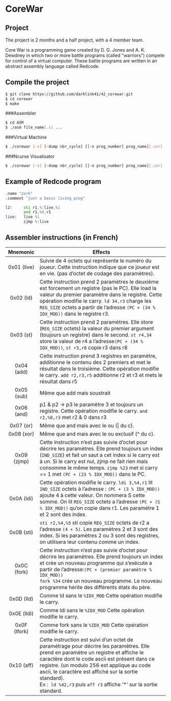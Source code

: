 CoreWar
==============

Project
-------
The project is 2 months and a half project, with a 4 member team.

Core War is a programming game created by D. G. Jones and A. K. Dewdney in which two or more battle programs (called "warriors") compete for control of a virtual computer. These battle programs are written in an abstract assembly language called Redcode.

Compile the project
------------

```sh
$ git clone https://github.com/darklink41/42_corewar.git
$ cd corewar
$ make
```

###Assembler

```sh
$ cd ASM
$ ./asm file_name[.s] ...
```

###Virtual Machine
```sh
$ ./corewar [-v] [-dump nbr_cycle] [[-n prog_number] prog_name][.cor] ...
```
###Ncurse Visualisator
```sh
$ ./corewar [-v] [-dump nbr_cycle] [[-n prog_number] prog_name][.cor] -ncurse
```

Example of Redcode program
------------
```asm
.name "zork"
.comment "just a basic living prog"

l2:     sti r1,%:live,%1
        and r1,%0,r1
live:   live %1
        zjmp %:live
```

Assembler instructions (in French)
--------

| Mnemonic |                               Effects                        |
|:----------:| ----------------------------------------------------------- |
| 0x01 (live)|Suivie de 4 octets qui représente le numéro du joueur. Cette instruction indique que ce joueur est en vie. (pas d’octet de codage des paramètres).                                    |
|0x02 (ld)|Cette instruction prend 2 paramètres le deuxième est forcement un registre (pas le PC). Elle load la valeur du premier paramètre dans le registre. Cette opération modifie le carry. ``ld 34,r3`` charge les `REG_SIZE` octets a partir de l’adresse `(PC + (34 % IDX_MOD))` dans le registre r3.|
|0x03 (st)|Cette instruction prend 2 paramètres. Elle store (`REG_SIZE` octets) la valeur du premier argument (toujours un registre) dans le second. `st r4,34` store la valeur de r4 a l’adresse`(PC + (34 % IDX_MOD))`, `st r3,r8` copie r3 dans r8|
|0x04 (add)|Cette instruction prend 3 registres en paramètre, additionne le contenu des 2 premiers et met le résultat dans le troisième. Cette opération modifie le carry. `add r2,r3,r5` additionne r2 et r3 et mets le résultat dans r5|
|0x05 (sub)|Même que add mais soustrait|
|0x06 (and)|p1 & p2 -> p3 le paramètre 3 et toujours un registre. Cette opération modifie le carry. `and r2,%0,r3` met r2 & 0 dans r3|
|0x07 (or)|Même que and mais avec le ou (&#124; du c).|
|0x08 (xor)|Même que and mais avec le ou exclusif (^ du c).|
|0x09 (zjmp)|Cette instruction n’est pas suivie d’octet pour décrire les paramètres. Elle prend toujours un index (`IND_SIZE`) et fait un saut a cet index si le carry est à un. Si le carry est nul, zjmp ne fait rien mais consomme le même temps. `zjmp %23` met si carry == 1 met `(PC + (23 % IDX_MOD))` dans le PC.|
|0x0A (ldi)|Cette opération modifie le carry. `ldi 3,%4,r1` lit `IND_SIZE` octets à l’adresse : `(PC + (3 % IDX_MOD))` ajoute 4 à cette valeur. On nommera S cette somme. On lit `REG_SIZE` octets a l’adresse `(PC + (S % IDX_MOD))` qu’on copie dans r1. Les paramètre 1 et 2 sont des index.|
|0x0B (sti)|`sti r2,%4,%5` sti copie `REG_SIZE` octets de r2 a l’adresse `(4 + 5)`. Les paramètres 2 et 3 sont des index. Si les paramètres 2 ou 3 sont des registres, on utilisera leur contenu comme un index.|
0x0C (fork)|Cette instruction n’est pas suivie d’octet pour décrire les paramètres. Elle prend toujours un index et crée un nouveau programme qui s’exécute a partir de l’adresse:`(PC + (premier paramètre % IDX_MOD))`<br>`fork %34` crée un nouveau programme. Le nouveau programme hérite des différents états du père.|
0x0D (lld)|Comme ld sans le `%IDX_MOD` Cette opération modifie le carry.|
0x0E (lldi)|Comme ldi sans le `%IDX_MOD` Cette opération modifie le carry.|
0x0F (lfork)|Comme fork sans le `%IDX_MOD` Cette opération modifie le carry.|
0x10 (aff)|Cette instruction est suivi d’un octet de paramétrage pour décrire les paramètres. Elle prend en paramètre un registre et affiche le caractère dont le code ascii est présent dans ce registre. (un modulo 256 est applique au code ascii, le caractère est affiché sur la sortie standard).<br>Ex :` ld %42,r3` puis `aff r3` affiche ’*’ sur la sortie standard.|

